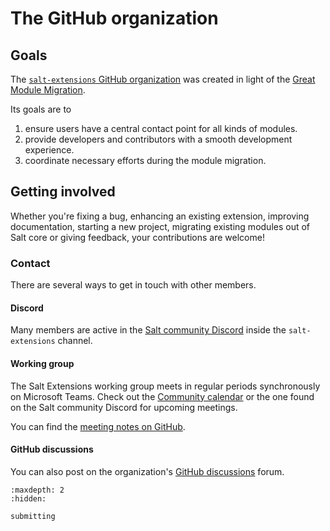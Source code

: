 # The GitHub organization

## Goals
The [`salt-extensions` GitHub organization](gh-org-ref) was created in light of the [Great Module Migration](great-migration-ref).

Its goals are to

1. ensure users have a central contact point for all kinds of modules.
2. provide developers and contributors with a smooth development experience.
3. coordinate necessary efforts during the module migration.

## Getting involved
Whether you're fixing a bug, enhancing an existing extension, improving documentation, starting a new project, migrating existing modules out of Salt core or giving feedback, your contributions are welcome!

### Contact
There are several ways to get in touch with other members.

#### Discord
Many members are active in the [Salt community Discord][discord-invite] inside the `salt-extensions` channel.

#### Working group
The Salt Extensions working group meets in regular periods synchronously on Microsoft Teams. Check out the [Community calendar](https://saltproject.io/calendar/) or the one found on the Salt community Discord for upcoming meetings.

You can find the [meeting notes on GitHub](https://github.com/salt-extensions/community).

#### GitHub discussions
You can also post on the organization's [GitHub discussions](https://github.com/orgs/salt-extensions/discussions) forum.

[discord-invite]: https://discord.gg/bPah23K7mG

```{toctree}
:maxdepth: 2
:hidden:

submitting
```
